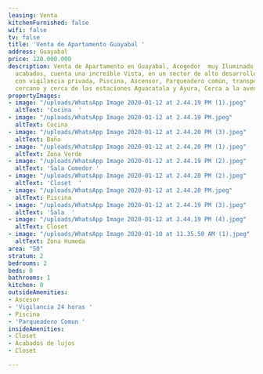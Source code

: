 ```yaml
---
leasing: Venta
kitchenFurnished: false
wifi: false
tv: false
title: 'Venta de Apartamento Guayabal '
address: Guayabal
price: 120.000.000
description: Venta de Apartamento en Guayabal, Acogedor  muy Iluminado con lindos,
  acabados, cuenta una increíble Vista, en un sector de alto desarrollo, unidad cerrada
  con vigilancia privada, Piscina, Ascensor, Parqueadero común, transporte publico
  cercano y cerca de las estaciones Aguacatala y Ayura, Cerca a la avenida Guayabal
propertyImages:
- image: "/uploads/WhatsApp Image 2020-01-12 at 2.44.19 PM (1).jpeg"
  altText: 'Cocina  '
- image: "/uploads/WhatsApp Image 2020-01-12 at 2.44.19 PM.jpeg"
  altText: Cocina
- image: "/uploads/WhatsApp Image 2020-01-12 at 2.44.20 PM (3).jpeg"
  altText: Baño
- image: "/uploads/WhatsApp Image 2020-01-12 at 2.44.20 PM (1).jpeg"
  altText: Zona Verde
- image: "/uploads/WhatsApp Image 2020-01-12 at 2.44.19 PM (2).jpeg"
  altText: 'Sala Comedor '
- image: "/uploads/WhatsApp Image 2020-01-12 at 2.44.20 PM (2).jpeg"
  altText: 'Closet  '
- image: "/uploads/WhatsApp Image 2020-01-12 at 2.44.20 PM.jpeg"
  altText: Piscina
- image: "/uploads/WhatsApp Image 2020-01-12 at 2.44.19 PM (3).jpeg"
  altText: 'Sala  '
- image: "/uploads/WhatsApp Image 2020-01-12 at 2.44.19 PM (4).jpeg"
  altText: Closet
- image: "/uploads/WhatsApp Image 2020-01-10 at 11.35.50 AM (1).jpeg"
  altText: Zona Humeda
area: "50"
stratum: 2
bedrooms: 2
beds: 0
bathrooms: 1
kitchen: 0
outsideAmenities:
- Ascesor
- 'Vigilancia 24 horas '
- Piscina
- 'Parqueadero Comun '
insideAmenities:
- Closet
- Acabados de lujos
- Closet

---
```

